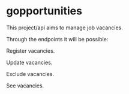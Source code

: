 # gopportunities

This project/api aims to manage job vacancies. 

Through the endpoints it will be possible:

Register vacancies.

Update vacancies.

Exclude vacancies.

See vacancies.